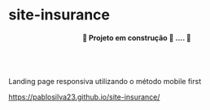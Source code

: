 # site-insurance

 #### <p align="center">:construction:   Projeto em construção :rocket: .... :construction:
</p>
<br>
<br>
<br>
Landing page responsiva utilizando o método mobile first


https://pablosilva23.github.io/site-insurance/
